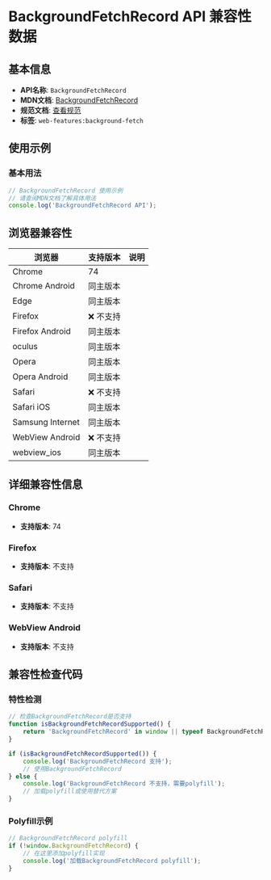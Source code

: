 # BackgroundFetchRecord API 兼容性数据

## 基本信息

- **API名称**: `BackgroundFetchRecord`
- **MDN文档**: [BackgroundFetchRecord](https://developer.mozilla.org/docs/Web/API/BackgroundFetchRecord)
- **规范文档**: [查看规范](https://wicg.github.io/background-fetch/#background-fetch-record-interface)
- **标签**: `web-features:background-fetch`

## 使用示例

### 基本用法

```javascript
// BackgroundFetchRecord 使用示例
// 请查阅MDN文档了解具体用法
console.log('BackgroundFetchRecord API');
```

## 浏览器兼容性

| 浏览器 | 支持版本 | 说明 |
|--------|----------|------|
| Chrome | 74 |  |
| Chrome Android | 同主版本 |  |
| Edge | 同主版本 |  |
| Firefox | ❌ 不支持 |  |
| Firefox Android | 同主版本 |  |
| oculus | 同主版本 |  |
| Opera | 同主版本 |  |
| Opera Android | 同主版本 |  |
| Safari | ❌ 不支持 |  |
| Safari iOS | 同主版本 |  |
| Samsung Internet | 同主版本 |  |
| WebView Android | ❌ 不支持 |  |
| webview_ios | 同主版本 |  |

## 详细兼容性信息

### Chrome

- **支持版本**: 74

### Firefox

- **支持版本**: 不支持

### Safari

- **支持版本**: 不支持

### WebView Android

- **支持版本**: 不支持

## 兼容性检查代码

### 特性检测

```javascript
// 检查BackgroundFetchRecord是否支持
function isBackgroundFetchRecordSupported() {
    return 'BackgroundFetchRecord' in window || typeof BackgroundFetchRecord !== 'undefined';
}

if (isBackgroundFetchRecordSupported()) {
    console.log('BackgroundFetchRecord 支持');
    // 使用BackgroundFetchRecord
} else {
    console.log('BackgroundFetchRecord 不支持，需要polyfill');
    // 加载polyfill或使用替代方案
}
```

### Polyfill示例

```javascript
// BackgroundFetchRecord polyfill
if (!window.BackgroundFetchRecord) {
    // 在这里添加polyfill实现
    console.log('加载BackgroundFetchRecord polyfill');
}
```

